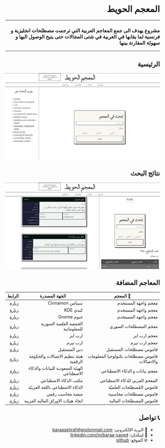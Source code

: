<div dir="rtl">

# المعجم الحويط
---


### مشروع يهدف الى جمع المعاجم العربية التي ترجمت مصطلحات انجليزية و فرنسية لما يقابها في العربية في شتى المجالات حتى يتيح الوصول اليها و سهولة المقارنة بينها


---
##  الرئيسية

![الرئيسة](images/الرئيسة.png)

## نتائج البحث
 
![شكل البحث](images/البحث.png)



## المعاجم المضافة

| 📘 المعجم                     | الجهة المصدرة              | الرابط                                  |
|------------------------------|----------------------------|------------------------------------------|
| معجم واجهة المستخدم | سينامن Cinnamon | [زيارة](https://github.com/linuxmint/cinnamon-translations/tree/master/po-export) |
| معجم واجهة المستخدم | كيدي KDE  | [زيارة](https://github.com/KDE) |
| معجم واجهة المستخدم | جنوم Gnome | [زيارة](https://gitlab.gnome.org/GNOME) |
| معجم المصطلحات السوري | الجمعية العلمية السورية للمعلوماتية| [زيارة](https://scs.org.sy/?q=ar%2Fscs%2Fpublications%2Fictdictionary) |
| معجم ارب ايز | ارب ايز | [زيارة](https://www.arabeyes.org/) |
| معجم ارب تيرم | ارب تيرم | [زيارة](https://arabterm.org/index.php?id=3&L=3) |
| قاموس مصطلحات المستقبل | دبي المستقبل| [زيارة](https://arabicglossary.dubaifuture.ae/ar/browse/) |
|قاموس مصطلحات تكنولوجيا المعلومات والاتصالات| هيئة تنظيم الاتصالات والحكومة الرقمية| [زيارة](https://tdra.gov.ae/ar/pages/ict-terminology-dictionary) |
|ﻣﻌﺠﻢ ﺑﻴﺎﻧﺎﺕ و ﺍﻟﺬﻛﺎء ﺍﻻﺻﻄﻨﺎﻋﻲ| الهيئة السعودية للبيانات والذكاء الاصطناعي| [زيارة](https://sdaia.gov.sa/en/MediaCenter/KnowledgeCenter/Pages/SDAIAPublications.aspx) |
|المعجم العربي للذكاء الاصطناعي| مكتب الذكاء الاصطناعي | [زيارة](https://ai.gov.ae/ar/ai-dictionary/) |
|قاموس المُصطلحات العلميّة| الذكاء الاصطناعي باللغة العربيّة | [زيارة](https://aiinarabic.com/glossary/) |
|قاموس مصطلحات محاسبية| منصة محاسب رقمي | [زيارة](https://www.digitalacct.com/accounting-terms/) |
|قاموس المصطلحات المالية| اتحاد هيئات الاوراق المالية العربية | [زيارة](https://investoreducation.uasa.ae/ar/Glossary.aspx) |
  



## 📞 تواصل

- 📧 البريد الإلكتروني: baraaashraf@protonmail.com  
- 🔗 لينكدإن: [linkedin.com/in/baraa-sayed](https://www.linkedin.com/in/baraa-sayed-85513719a/)
- 🌐 الموقع:  [github](https://bxra2.github.io)
